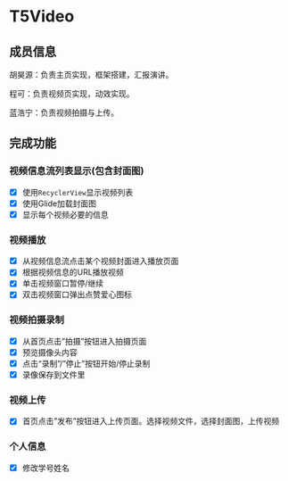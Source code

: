 # T5Video

## 成员信息

胡昊源：负责主页实现，框架搭建，汇报演讲。

程可：负责视频页实现，动效实现。

蓝浩宁：负责视频拍摄与上传。

## 完成功能

### 视频信息流列表显示(包含封面图)

- [x] 使用`RecyclerView`显示视频列表
- [x] 使用Glide加载封面图
- [x] 显示每个视频必要的信息

### 视频播放

- [x] 从视频信息流点击某个视频封面进入播放页面
- [x] 根据视频信息的URL播放视频
- [x] 单击视频窗口暂停/继续
- [x] 双击视频窗口弹出点赞爱心图标

### 视频拍摄录制

- [x] 从首页点击”拍摄”按钮进入拍摄页面
- [x] 预览摄像头内容
- [x] 点击“录制”/”停止”按钮开始/停止录制
- [x] 录像保存到文件里

### 视频上传

- [x] 首页点击”发布”按钮进入上传页面。选择视频文件，选择封面图，上传视频

### 个人信息

- [x] 修改学号姓名